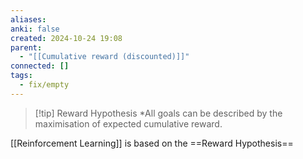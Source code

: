```yaml
---
aliases: 
anki: false
created: 2024-10-24 19:08
parent:
  - "[[Cumulative reward (discounted)]]"
connected: []
tags:
  - fix/empty
---
```


> [!tip] Reward Hypothesis
*All goals can be described by the maximisation of expected cumulative reward.

[[Reinforcement Learning]] is based on the ==Reward Hypothesis==